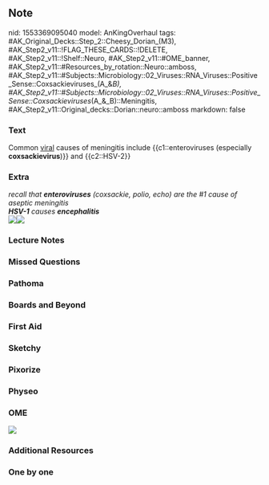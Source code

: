 ## Note
nid: 1553369095040
model: AnKingOverhaul
tags: #AK_Original_Decks::Step_2::Cheesy_Dorian_(M3), #AK_Step2_v11::!FLAG_THESE_CARDS::!DELETE, #AK_Step2_v11::!Shelf::Neuro, #AK_Step2_v11::#OME_banner, #AK_Step2_v11::#Resources_by_rotation::Neuro::amboss, #AK_Step2_v11::#Subjects::Microbiology::02_Viruses::RNA_Viruses::Positive_Sense::Coxsackieviruses_(A_&_B), #AK_Step2_v11::#Subjects::Microbiology::02_Viruses::RNA_Viruses::Positive_Sense::Coxsackieviruses_(A_&_B)::Meningitis, #AK_Step2_v11::Original_decks::Dorian::neuro::amboss
markdown: false

### Text
Common <u>viral</u> causes of meningitis include
{{c1::enteroviruses (especially <b>coxsackievirus</b>)}} and
{{c2::HSV-2}}

### Extra
<div>
  <div>
    <i>recall that <b>enteroviruses</b> (coxsackie, polio, echo)
    are the #1 cause of aseptic meningitis</i>
  </div><i><b>HSV-1</b> causes <b>encephalitis</b></i>
</div><img src="paste-9882719748580.jpg"><img src=
"paste-380684426281092.jpg">

### Lecture Notes


### Missed Questions


### Pathoma


### Boards and Beyond


### First Aid


### Sketchy


### Pixorize


### Physeo


### OME
<div class="ome-widget">
  <a href="https://onlinemeded.org?ref=anki"><img src=
  "_OME_AnkiFlashcards_General_7.png"></a>
</div>

### Additional Resources


### One by one

